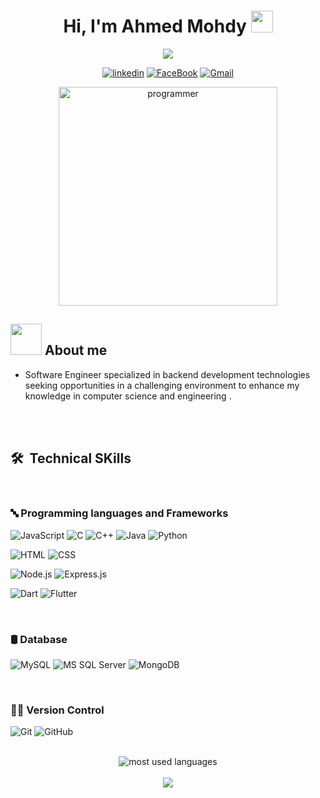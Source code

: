 <h1 align="center">Hi, I'm Ahmed Mohdy <img src="https://media.giphy.com/media/hvRJCLFzcasrR4ia7z/giphy.gif" width="35"></h1>
<p align="center">
  <a href="https://github.com/DenverCoder1/readme-typing-svg"><img src="https://readme-typing-svg.herokuapp.com?font=Time+New+Roman&color=%23C8BE25&size=25&center=true&vCenter=true&width=500&height=100&lines=Software+Engineer;Backend+Engineer;Always+learning+new+things"></a>
</p>

<div id="badges" align="center">
  
  [![linkedin](https://img.shields.io/badge/linkedin-0A66C2?style=for-the-badge&logo=linkedin&logoColor=white)](https://linkedin.com/in/ahmed-mohdy-1564351a5)
  [![FaceBook](https://img.shields.io/badge/FaceBook-1DA1F2?style=for-the-badge&logo=facebook&logoColor=white)](https://www.facebook.com/ahmed.mohdy.50)
  [![Gmail](https://img.shields.io/badge/Gmail-EA4335?style=for-the-badge&logo=gmail&logoColor=white)](mailto:ahmedmohdy1999@gmail.com)

  
</div>

<p align="center">

   <img src="https://user-images.githubusercontent.com/63050133/156676671-d5b2e362-97d4-4404-9447-dd71ddfea82f.gif" alt="programmer" width="350" height="350">
  


##   <img src = "https://user-images.githubusercontent.com/63050133/156777293-72a6e681-2582-4a9d-ad92-09d1181d47c7.gif" width = "50px" height="50" >    About me

 * Software Engineer specialized in backend development technologies seeking opportunities in a challenging environment to enhance my knowledge in computer science and engineering .
   
        
<br>
<br>


## 🛠 &nbsp;Technical SKills
<br>

### 🔤 Programming languages and Frameworks

![JavaScript](https://img.shields.io/badge/javascript-%23323330.svg?style=for-the-badge&logo=javascript&logoColor=%23F7DF1E)
![C](https://img.shields.io/badge/c-%2300599C.svg?style=for-the-badge&logo=c&logoColor=white)
![C++](https://img.shields.io/badge/-C++-00599C?style=for-the-badge&logo=c%2B%2B&logoColor=white)
![Java](https://img.shields.io/badge/-Java-007396?style=for-the-badge&logo=java&logoColor=white)
![Python](https://img.shields.io/badge/python-3670A0?style=for-the-badge&logo=python&logoColor=ffdd54)

![HTML](https://img.shields.io/badge/HTML-%23007ACC.svg?style=for-the-badge&logo=HTML5&logoColor=white)
![CSS](https://img.shields.io/badge/CSS-%23ED8B00.svg?style=for-the-badge&logo=CSS3&logoColor=white)

![Node.js](https://img.shields.io/badge/-Node.js-339933?style=for-the-badge&logo=node.js&logoColor=white)
![Express.js](https://img.shields.io/badge/Express.js-404D59?style=for-the-badge&logo=express&logoColor=white)

![Dart](https://img.shields.io/badge/-Dart-0175C2?style=for-the-badge&logo=dart&logoColor=white)
![Flutter](https://img.shields.io/badge/Flutter-%23404d59.svg?style=for-the-badge&logo=flutter&logoColor=%2361DAFB)





<br>

### 🛢 Database

<p align="left">
  
![MySQL](https://img.shields.io/badge/-MySQL-4479A1?style=for-the-badge&logo=mysql&logoColor=white)
![MS SQL Server](https://img.shields.io/badge/-MS%20SQL%20Server-CC2927?style=for-the-badge&logo=microsoft%20sql%20server&logoColor=white)
![MongoDB](https://img.shields.io/badge/-MongoDB-4DB33D?style=for-the-badge&logo=mongodb&logoColor=white)



</p>
</br>

### 👩‍💻 Version Control

<p align="left">
  
![Git](https://img.shields.io/badge/git-%23F05033.svg?style=for-the-badge&logo=git&logoColor=white)
![GitHub](https://img.shields.io/badge/github-%23121011.svg?style=for-the-badge&logo=github&logoColor=white)

</p>

</br>


<div align="center">
  <img  src="https://github-readme-stats.vercel.app/api/top-langs?username=AhmedAbdelfattahMohdy&show_icons=true&locale=en&layout=compact&theme=radical" alt="most used languages" />
  <br>
  <br>

  <a href="https://komarev.com/ghpvc/?username=AhmedAbdelfattahMohdy&style=for-the-badge">
      <img src="https://komarev.com/ghpvc/?username=AhmedAbdelfattahMohdy&style=for-the-badge">
  </a>
</div>
